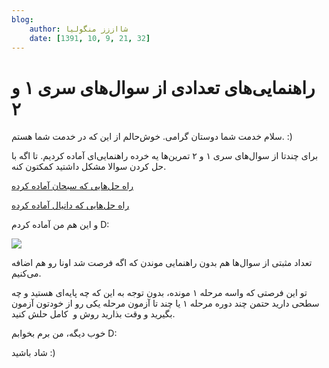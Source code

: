 ```yaml
---
blog:
    author: شااززز منگولیا
    date: [1391, 10, 9, 21, 32]
---
```

# راهنمایی‌های تعدادی از سوال‌های سری ۱ و ۲

<div class="cnt">
سلام خدمت شما دوستان گرامی. خوش‌حالم از این که در خدمت شما هستم. :)<p></p>
<p>برای چند‌تا از سوال‌های سری ۱ و ۲ تمرین‌ها یه خرده راهنمایی‌ای آماده کردیم. تا اگه با حل کردن سوالا مشکل داشتید کمکتون کنه.</p>
<p><a href="http://dl.dropbox.com/u/106493108/shaazzz/sobhan.rar">راه حل‌هایی که سبحان آماده کرده</a></p>
<p><a href="http://dl.dropbox.com/u/106493108/shaazzz/dani.rar">راه حل‌هایی که دانیال آماده کرده</a></p>
<p align="baseline">و این هم من آماده کردم D:</p>
<p><a href="http://www.gophoto.it/view.php?i=http://dl.dropbox.com/u/106493108/shaazzz/postchi.png" target="_blank"><img src="http://dl.dropbox.com/u/106493108/shaazzz/postchi-thumb.png"/></a></p>
<p>تعداد مثبتی از سوال‌ها هم بدون راهنمایی موندن که اگه فرصت شد اونا رو هم اضافه می‌کنیم.</p>
<p>تو این فرصتی که واسه مرحله ۱ مونده، بدون توجه به این که چه پایه‌ای هستید و چه سطحی دارید حتمن چند دوره مرحله ۱ یا چند تا آزمون مرحله یکی رو از خودتون آزمون بگیرید و وقت بذارید روش و  کامل حلش کنید.</p>
<p>خوب دیگه، من برم بخوابم D:</p>
<p>شاد باشید :)</p>
</div>
